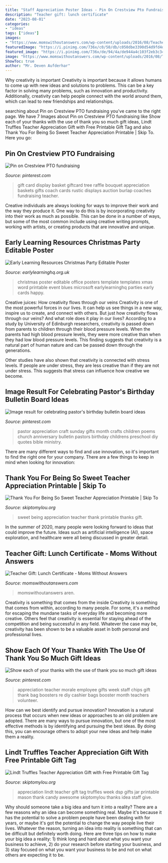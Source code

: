 ```yaml
---
title: "Staff Appreciation Poster Ideas - Pin On Crestview Pto Fundraising"
description: "Teacher gift: lunch certificate"
date: "2023-08-01"
categories:
- "ideas"
tags: ["ideas"]
images:
- "https://www.momswithoutanswers.com/wp-content/uploads/2016/08/Teacher-Gift-Lunch-Certificate-707x1024.jpg"
featuredImage: "https://i.pinimg.com/736x/c0/50/db/c050dbe3390d54d9fd4dc3c94ca300a1--coach-appreciation-gifts-teacher-appreciation-gift-card-display.jpg"
featured_image: "https://i.pinimg.com/736x/de/94/4a/de944a4c103f2eb3c341ebed8ed4f0d6.jpg"
image: "https://www.momswithoutanswers.com/wp-content/uploads/2016/08/Teacher-Gift-Lunch-Certificate-707x1024.jpg"
ShowToc: true
author: "Mr. Deven Aufderhar"
---
```



Why creativity is important
Creativity is important because it allows humans to come up with new ideas and solutions to problems. This can be a key factor in solving many problems, such as innovation and productivity. Additionally, creativity can help people connect with the world around them, which can lead to new friendships and relationships.

	

		
searching about Pin on Crestview PTO fundraising you've came to the right page. We have 7 Images about Pin on Crestview PTO fundraising like Show each of your thanks with the use of thank you so much gift ideas, Lindt Truffles Teacher Appreciation Gift with Free Printable Gift Tag and also Thank You For Being So Sweet Teacher Appreciation Printable | Skip To. Here you go:
		
    
## Pin On Crestview PTO Fundraising

<img loading=lazy src="https://i.pinimg.com/736x/c0/50/db/c050dbe3390d54d9fd4dc3c94ca300a1--coach-appreciation-gifts-teacher-appreciation-gift-card-display.jpg" onerror="this.onerror=null;this.src='https://tse3.mm.bing.net/th?id=OIP.W-q4ce9XZJpEjd4JRKNJqAHaJ4&amp;pid=15.1';" alt="Pin on Crestview PTO fundraising">

_Source: pinterest.com_

>gift card display basket giftcard tree raffle bouquet appreciation baskets gifts coach cards rustic displays auction burlap coaches fundraising teacher. 

	

Creative individuals are always looking for ways to improve their work and the way they produce it. One way to do this is by incorporating creativity into their work as much as possible. This can be done in a number of ways, but some of the most common include using creative writing prompts, working with artists, or creating products that are innovative and unique.

    
## Early Learning Resources Christmas Party Editable Poster

<img loading=lazy src="https://www.earlylearninghq.org.uk/wp-content/uploads/2010/11/Christmas-party-prev.jpg" onerror="this.onerror=null;this.src='https://tse4.mm.bing.net/th?id=OIP.xIr27D4b-waZkrb_qoEkqAAAAA&amp;pid=15.1';" alt="Early Learning Resources Christmas Party Editable Poster">

_Source: earlylearninghq.org.uk_

>christmas poster editable office posters template templates xmas word printable event blues microsoft earlylearninghq parties early cards happy. 

	

Creative juices: How creativity flows through our veins
Creativity is one of the most powerful forces in our lives. It can help us see things in a new way, inspire us to create, and connect with others. But just how creativity flows through our veins? And what role does it play in our lives?
According to a study by University of Edinburgh researchers, creativity is passed down from parents to children through their blood pressure levels. When the parents had high blood pressure levels, they were more creative than when they had low blood pressure levels. This finding suggests that creativity is a natural part of human nature and can be passed down through the generations.

Other studies have also shown that creativity is connected with stress levels. If people are under stress, they are less creative than if they are not under stress. This suggests that stress can influence how creative we become.

    
## Image Result For Celebrating Pastor&#039;s Birthday Bulletin Board Ideas

<img loading=lazy src="https://i.pinimg.com/736x/de/94/4a/de944a4c103f2eb3c341ebed8ed4f0d6.jpg" onerror="this.onerror=null;this.src='https://tse2.mm.bing.net/th?id=OIP.A6qhE8ClQzTELJZfZXo0vwHaJ4&amp;pid=15.1';" alt="Image result for celebrating pastor&#039;s birthday bulletin board ideas">

_Source: pinterest.com_

>pastor appreciation craft sunday gifts month crafts children poems church anniversary bulletin pastors birthday childrens preschool diy quotes bible ministry. 

	

There are many different ways to find and use innovation, so it's important to find the right one for your company. There are a few things to keep in mind when looking for innovation: 

    
## Thank You For Being So Sweet Teacher Appreciation Printable | Skip To

<img loading=lazy src="http://www.skiptomylou.org/wp-content/uploads/2015/04/Thanks-for-Being-So-Sweet-Free-Printable-Teacher-Appreciation-Gift-1.jpg" onerror="this.onerror=null;this.src='https://tse3.mm.bing.net/th?id=OIP.5hEsdstI5gsrY9OqxJjRhAHaK4&amp;pid=15.1';" alt="Thank You For Being So Sweet Teacher Appreciation Printable | Skip To">

_Source: skiptomylou.org_

>sweet being appreciation teacher thank printable thanks gift. 

	

In the summer of 2020, many people were looking forward to ideas that could improve the future. Ideas such as artificial intelligence (AI), space exploration, and healthcare were all being discussed in greater detail. 

    
## Teacher Gift: Lunch Certificate - Moms Without Answers

<img loading=lazy src="https://www.momswithoutanswers.com/wp-content/uploads/2016/08/Teacher-Gift-Lunch-Certificate-707x1024.jpg" onerror="this.onerror=null;this.src='https://tse1.mm.bing.net/th?id=OIP.RJEp4a31oJzw7-Q3qMOsCgHaKu&amp;pid=15.1';" alt="Teacher Gift: Lunch Certificate - Moms Without Answers">

_Source: momswithoutanswers.com_

>momswithoutanswers aren. 

	

Creativity is something that comes from the inside
Creativity is something that comes from within, according to many people. For some, it's a method for escaping the mundane tasks of everyday life and becoming more creative. Others feel that creativity is essential for staying ahead of the competition and being successful in any field. Whatever the case may be, creativity has been shown to be a valuable asset in both personal and professional lives.

    
## Show Each Of Your Thanks With The Use Of Thank You So Much Gift Ideas

<img loading=lazy src="https://i.pinimg.com/736x/e3/48/43/e3484376b3ed90d4fb20b4fa719ae7f7.jpg" onerror="this.onerror=null;this.src='https://tse4.mm.bing.net/th?id=OIP.RQ5ur1V3CxkapPE_rK4fYgHaFM&amp;pid=15.1';" alt="Show each of your thanks with the use of thank you so much gift ideas">

_Source: pinterest.com_

>appreciation teacher morale employee gifts week staff chips gift thank bag boosters re diy cashier bags booster month teachers volunteer. 

	

How can we best identify and pursue innovation?
Innovation is a natural process that occurs when new ideas or approaches to an old problem are adopted. There are many ways to pursue innovation, but one of the most effective methods is by identifying and pursuing the best ideas. By doing this, you can encourage others to adopt your new ideas and help make them a reality.

    
## Lindt Truffles Teacher Appreciation Gift With Free Printable Gift Tag

<img loading=lazy src="http://www.skiptomylou.org/wp-content/uploads/2016/04/Lindt-Truffles-Teacher-Appreciation-Gift-3v2.jpg" onerror="this.onerror=null;this.src='https://tse3.mm.bing.net/th?id=OIP.YwBNtOSi-uTZS48u6BgKjwHaLH&amp;pid=15.1';" alt="Lindt Truffles Teacher Appreciation Gift with Free Printable Gift Tag">

_Source: skiptomylou.org_

>appreciation lindt teacher gift tag truffles week dsp gifts jar printable mason thank candy awesome skiptomylou thanks idea staff give. 

	

Why should someone take a big idea and turn it into a reality?
There are a few reasons why an idea can become something real. Maybe it's because it has the potential to solve a problem people have been dealing with for years, or maybe it's got the potential to change the way people live their lives. Whatever the reason, turning an idea into reality is something that can be difficult but definitely worth doing. Here are three tips on how to make your big idea a reality: 1) think long and hard about what you want your business to achieve, 2) do your research before starting your business, and 3) stay focused on what you want your business to be and not on what others are expecting it to be.

